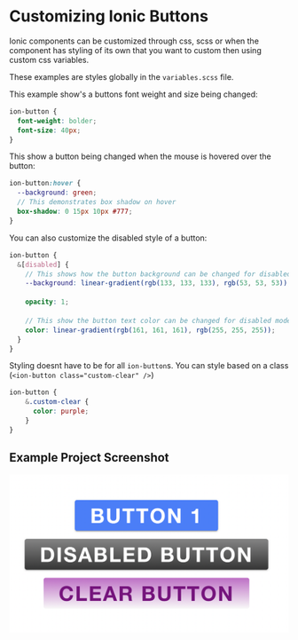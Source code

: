 # Customizing Ionic Buttons

Ionic components can be customized through css, scss or when the component has styling of its own that you want to custom then using custom css variables.

These examples are styles globally in the `variables.scss` file.

This example show's a buttons font weight and size being changed:
```scss
ion-button {  
  font-weight: bolder;
  font-size: 40px;
}
```

This show a button being changed when the mouse is hovered over the button:
```scss
ion-button:hover {
  --background: green;
  // This demonstrates box shadow on hover
  box-shadow: 0 15px 10px #777;
}
```

You can also customize the disabled style of a button:
```scss
ion-button {
  &[disabled] {
    // This shows how the button background can be changed for disabled mode
    --background: linear-gradient(rgb(133, 133, 133), rgb(53, 53, 53));

    opacity: 1;

    // This show the button text color can be changed for disabled mode
    color: linear-gradient(rgb(161, 161, 161), rgb(255, 255, 255));
  }
}
```

Styling doesnt have to be for all `ion-button`s. You can style based on a class (`<ion-button class="custom-clear" />`)
```scss
ion-button {  
    &.custom-clear {
      color: purple;
    }
}
```

## Example Project Screenshot
![Buttons](./src/assets/buttons.png)